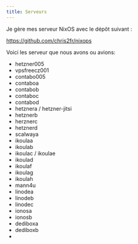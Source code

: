 ```yaml
---
title: Serveurs
---
```


Je gère mes serveur NixOS avec le dépôt suivant :

https://github.com/chris2fr/nixops

Voici les serveur que nous avons ou avions:

* hetzner005
* vpsfreecz001
* contabo005
* contaboa
* contabob
* contaboc
* contabod
* hetznera / hetzner-jitsi
* hetznerb
* herznerc
* hetznerd
* scalwaya
* ikoulaa
* ikoulab
* ikoulac / ikoulae
* ikoulad
* ikoulaf
* ikoulag
* ikoulah
* mann4u
* linodea
* linodeb
* linodec
* ionosa
* ionosb
* dediboxa
* dediboxb
* 